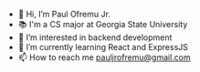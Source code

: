- 👋 Hi, I’m Paul Ofremu Jr.
- 📚 I'm a CS major at Georgia State University
- 👀 I’m interested in backend development
- 🌱 I’m currently learning React and ExpressJS
- 📫 How to reach me pauljrofremu@gmail.com
